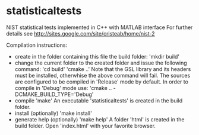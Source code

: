 statisticaltests
================

NIST statistical tests implemented in C++ with MATLAB interface
For further details see http://sites.google.com/site/cristeab/home/nist-2

Compilation instructions:
- create in the folder containing this file the build folder:
 'mkdir build'
- change the current folder to the created folder and issue the following command:
 'cd build'
 'cmake ..'
Note that the GSL library and its headers must be installed, otherwhise the above command
will fail. The sources are configured to be compiled in 'Release' mode by default. In order to
compile in 'Debug' mode use:
 'cmake .. -DCMAKE_BUILD_TYPE='Debug'
- compile
 'make'
An executable 'statisticaltests' is created in the build folder.
- install (optionally)
 'make install'
- generate help (optionally)
 'make help'
A folder 'html' is created in the build folder. Open 'index.html' with your
favorite browser.
